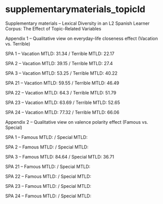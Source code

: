 # supplementarymaterials_topicld
Supplementary materials – Lexical Diversity in an L2 Spanish Learner Corpus: The Effect of Topic-Related Variables

Appendix 1 – Qualitative view on everyday-life closeness effect (Vacation vs. Terrible)

SPA 1 – Vacation MTLD: 31.34 / Terrible MTLD: 22.17

SPA 2 – Vacation MTLD: 39.15 / Terrible MTLD: 27.4

SPA 3 – Vacation MTLD: 53.25 / Terrible MTLD: 40.22

SPA 21 – Vacation MTLD: 59.55 / Terrible MTLD: 46.49

SPA 22 – Vacation MTLD: 64.3 / Terrible MTLD: 51.79

SPA 23 – Vacation MTLD: 63.69 / Terrible MTLD: 52.65

SPA 24 – Vacation MTLD: 77.32 / Terrible MTLD: 66.06


Appendix 2 – Qualitative view on valence polarity effect (Famous vs. Special)

SPA 1 – Famous MTLD: / Special MTLD:

SPA 2 – Famous MTLD: / Special MTLD:

SPA 3 – Famous MTLD: 84.64 / Special MTLD: 36.71

SPA 21 – Famous MTLD: / Special MTLD:

SPA 22 – Famous MTLD: / Special MTLD:

SPA 23 – Famous MTLD: / Special MTLD:

SPA 24 – Famous MTLD: / Special MTLD:
